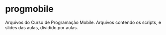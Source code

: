 # progmobile
Arquivos do Curso de Programação Mobile. Arquivos contendo os scripts, e slides das aulas, dividido por aulas.
